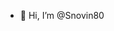 - 👋 Hi, I’m @Snovin80

<!---
Snovin80/Snovin80 is a ✨ special ✨ repository because its `README.md` (this file) appears on your GitHub profile.
You can click the Preview link to take a look at your changes.
--->
